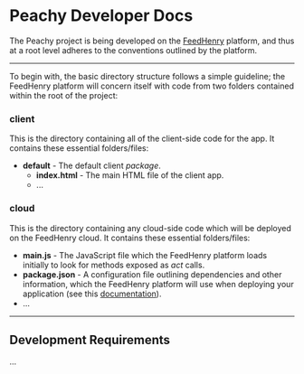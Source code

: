 Peachy Developer Docs
=====================

The Peachy project is being developed on the [FeedHenry](http://www.feedhenry.com)
platform, and thus at a root level adheres to the conventions outlined by the
platform.

---

To begin with, the basic directory structure follows a simple guideline; the
FeedHenry platform will concern itself with code from two folders contained
within the root of the project:

### client
This is the directory containing all of the client-side code for the app. It
contains these essential folders/files:

+ **default** - The default client _package_.
    + **index.html** - The main HTML file of the client app.
    + ...

### cloud
This is the directory containing any cloud-side code which will be deployed on
the FeedHenry cloud. It contains these essential folders/files:

+ **main.js** - The JavaScript file which the FeedHenry platform loads initially
  to look for methods exposed as _act_ calls.
+ **package.json** - A configuration file outlining dependencies and other
  information, which the FeedHenry platform will use when deploying your
  application (see this [documentation](http://package.json.jit.su/)).
+ ...

---

## Development Requirements
...
